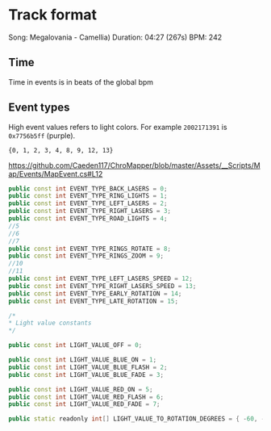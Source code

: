 # Track format

Song: Megalovania - Camellia)
Duration: 04:27 (267s)
BPM: 242

## Time

Time in events is in beats of the global bpm

## Event types

High event values refers to light colors.
For example `2002171391` is `0x7756b5ff` (purple).

```
{0, 1, 2, 3, 4, 8, 9, 12, 13}
```

https://github.com/Caeden117/ChroMapper/blob/master/Assets/__Scripts/Map/Events/MapEvent.cs#L12

```cpp
public const int EVENT_TYPE_BACK_LASERS = 0;
public const int EVENT_TYPE_RING_LIGHTS = 1;
public const int EVENT_TYPE_LEFT_LASERS = 2;
public const int EVENT_TYPE_RIGHT_LASERS = 3;
public const int EVENT_TYPE_ROAD_LIGHTS = 4;
//5
//6
//7
public const int EVENT_TYPE_RINGS_ROTATE = 8;
public const int EVENT_TYPE_RINGS_ZOOM = 9;
//10
//11
public const int EVENT_TYPE_LEFT_LASERS_SPEED = 12;
public const int EVENT_TYPE_RIGHT_LASERS_SPEED = 13;
public const int EVENT_TYPE_EARLY_ROTATION = 14;
public const int EVENT_TYPE_LATE_ROTATION = 15;

/*
* Light value constants
*/

public const int LIGHT_VALUE_OFF = 0;

public const int LIGHT_VALUE_BLUE_ON = 1;
public const int LIGHT_VALUE_BLUE_FLASH = 2;
public const int LIGHT_VALUE_BLUE_FADE = 3;

public const int LIGHT_VALUE_RED_ON = 5;
public const int LIGHT_VALUE_RED_FLASH = 6;
public const int LIGHT_VALUE_RED_FADE = 7;

public static readonly int[] LIGHT_VALUE_TO_ROTATION_DEGREES = { -60, -45, -30, -15, 15, 30, 45, 60 };
```
